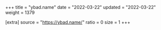 +++
title = "ybad.name"
date = "2022-03-22"
updated = "2022-03-22"
weight = 1379

[extra]
source = "https://ybad.name/"
ratio = 0
size = 1
+++

